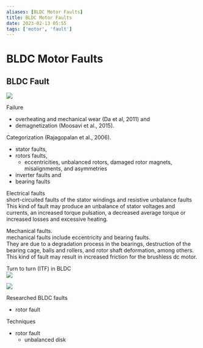 ```yaml
---
aliases: [BLDC Motor Faults]
title: BLDC Motor Faults
date: 2023-02-13 05:55
tags: ['motor', 'fault']
---
```


# BLDC Motor Faults

## BLDC Fault

![](https://ars.els-cdn.com/content/image/1-s2.0-S235248472100130X-gr2.jpg)

Failure

- overheating and mechanical wear (Da et al, 2011) and
- demagnetization (Moosavi et al., 2015).

Categorization (Rajagopalan et al., 2006).

- stator faults,
- rotors faults,
  - eccentricities, unbalanced rotors, damaged rotor magnets, misalignments, and asymmetries
- inverter faults and
- bearing faults

Electrical faults  
short-circuited faults of the stator windings and resistive unbalance faults  
This kind of fault may produce an unbalance of stator voltages and currents, an increased torque pulsation, a decreased average torque or increased losses and excessive heating.

Mechanical faults.  
mechanical faults include eccentricity and bearing faults.  
They are due to a degradation process in the bearings, destruction of the bearing cage, balls and rollers, and rotor shaft deformation, among others.  
This kind of fault may result in increased friction for the brushless dc motor.

Turn to turn (ITF) in BLDC  
![](https://d3i71xaburhd42.cloudfront.net/63b33db02fcbda13f01f2ddb0cf500740a476503/1-Figure1-1.png)

![](https://d3i71xaburhd42.cloudfront.net/3f329ed574acd339b7bf9bb89b4f83bc6a947327/1-Figure1-1.png)

Researched BLDC faults

- rotor fault

Techniques

- rotor fault
  - unbalanced disk
